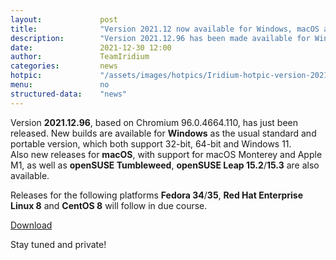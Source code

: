 ```yaml
---
layout: 			post
title:  			"Version 2021.12 now available for Windows, macOS and openSUSE"
description: 		"Version 2021.12.96 has been made available for Windows 32-/64-bit as well as portable. New build are also available for macOS and openSUSE."
date:	 			2021-12-30 12:00
author:				TeamIridium
categories:			news
hotpic:				"/assets/images/hotpics/Iridium-hotpic-version-2021-12.png"
menu: 				no
structured-data:	"news"
---
```

Version **2021.12.96**, based on Chromium 96.0.4664.110, has just been released.
New builds are available for **Windows** as the usual standard and portable version, which both support 32-bit, 64-bit and Windows 11.   
Also new releases for **macOS**, with support for macOS Monterey and Apple M1, as well as **openSUSE Tumbleweed**, **openSUSE Leap 15.2**/**15.3** are also available.    

Releases for the following platforms **Fedora 34**/**35**, **Red Hat Enterprise Linux 8** and **CentOS 8** will follow in due course.   

<a href="/downloads/" class="button download" title="download Iridium Browser">Download</a>

Stay tuned and private!